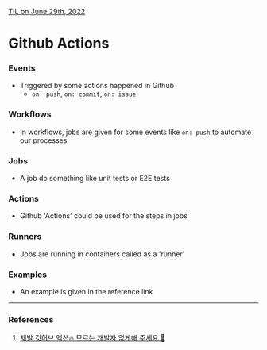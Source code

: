 [TIL on June 29th, 2022](../TIL/2022/06/06-29-2022.md)
# **Github Actions**

### Events
- Triggered by some actions happened in Github
  * `on: push`, `on: commit`, `on: issue`

### Workflows
- In workflows, jobs are given for some events like `on: push` to automate our processes

### Jobs
- A job do something like unit tests or E2E tests

### Actions
- Github 'Actions' could be used for the steps in jobs

### Runners
- Jobs are running in containers called as a 'runner'

### Examples
- An example is given in the reference link
___

### References
1. [제발 깃허브 액션🔥 모르는 개발자 없게해 주세요 🙏](https://youtu.be/iLqGzEkusIw)